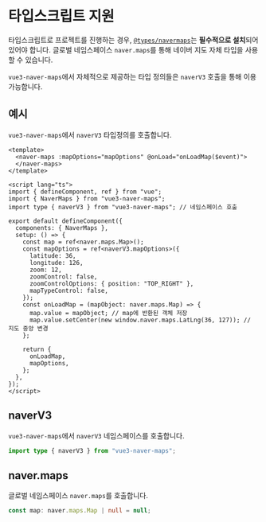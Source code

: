 # 타입스크립트 지원

타입스크립트로 프로젝트를 진행하는 경우, [`@types/navermaps`](https://www.npmjs.com/package/@types/navermaps)는 **필수적으로 설치**되어 있어야 합니다. 글로벌 네임스페이스 `naver.maps`를 통해 네이버 지도 자체 타입을 사용 할 수 있습니다.

`vue3-naver-maps`에서 자체적으로 제공하는 타입 정의들은 `naverV3` 호출을 통해 이용 가능합니다.

## 예시

`vue3-naver-maps`에서 `naverV3` 타입정의를 호출합니다.

```vue
<template>
  <naver-maps :mapOptions="mapOptions" @onLoad="onLoadMap($event)">
  </naver-maps>
</template>

<script lang="ts">
import { defineComponent, ref } from "vue";
import { NaverMaps } from "vue3-naver-maps";
import type { naverV3 } from "vue3-naver-maps"; // 네임스페이스 호출

export default defineComponent({
  components: { NaverMaps },
  setup: () => {
    const map = ref<naver.maps.Map>();
    const mapOptions = ref<naverV3.mapOptions>({
      latitude: 36,
      longitude: 126,
      zoom: 12,
      zoomControl: false,
      zoomControlOptions: { position: "TOP_RIGHT" },
      mapTypeControl: false,
    });
    const onLoadMap = (mapObject: naver.maps.Map) => {
      map.value = mapObject; // map에 반환된 객체 저장
      map.value.setCenter(new window.naver.maps.LatLng(36, 127)); // 지도 중앙 변경
    };

    return {
      onLoadMap,
      mapOptions,
    };
  },
});
</script>
```

## naverV3

`vue3-naver-maps`에서 `naverV3` 네임스페이스를 호출합니다.

```ts
import type { naverV3 } from "vue3-naver-maps";
```

## naver.maps

글로벌 네임스페이스 `naver.maps`를 호출합니다.

```ts
const map: naver.maps.Map | null = null;
```
